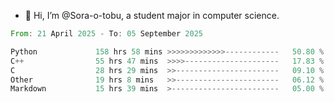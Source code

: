 - 👋 Hi, I’m @Sora-o-tobu, a student major in computer science.

<!--START_SECTION:waka-->

```rust
From: 21 April 2025 - To: 05 September 2025

Python             158 hrs 58 mins >>>>>>>>>>>>>------------   50.80 %
C++                55 hrs 47 mins  >>>>---------------------   17.83 %
C                  28 hrs 29 mins  >>-----------------------   09.10 %
Other              19 hrs 8 mins   >>-----------------------   06.12 %
Markdown           15 hrs 39 mins  >------------------------   05.00 %
```

<!--END_SECTION:waka-->

<!---
<img align='center' src='https://raw.githubusercontent.com/Sora-o-tobu/Sora-o-tobu/main/OneLastSora.png' width='410px'>
--->
<!---
Sora-o-tobu/Sora-o-tobu is a ✨ special ✨ repository because its `README.md` (this file) appears on your GitHub profile.
You can click the Preview link to take a look at your changes.
--->
